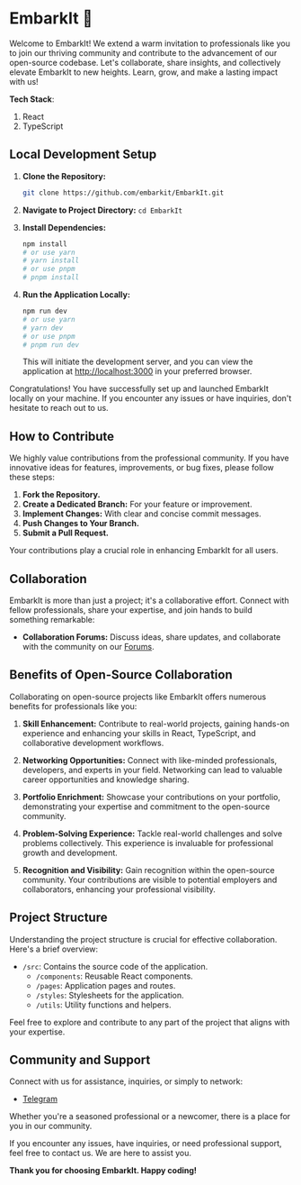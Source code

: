 # EmbarkIt 🚀

Welcome to EmbarkIt! We extend a warm invitation to professionals like you to join our thriving community and contribute to the advancement of our open-source codebase. Let's collaborate, share insights, and collectively elevate EmbarkIt to new heights. Learn, grow, and make a lasting impact with us!

**Tech Stack**:
1. React
2. TypeScript

## Local Development Setup

1. **Clone the Repository:**
    ```bash
    git clone https://github.com/embarkit/EmbarkIt.git
    ```

2. **Navigate to Project Directory:** `cd EmbarkIt`

3. **Install Dependencies:**
    ```bash
    npm install
    # or use yarn
    # yarn install
    # or use pnpm
    # pnpm install
    ```

4. **Run the Application Locally:**
    ```bash
    npm run dev
    # or use yarn
    # yarn dev
    # or use pnpm
    # pnpm run dev
    ```
   This will initiate the development server, and you can view the application at [http://localhost:3000](http://localhost:3000) in your preferred browser.

Congratulations! You have successfully set up and launched EmbarkIt locally on your machine. If you encounter any issues or have inquiries, don't hesitate to reach out to us.

## How to Contribute

We highly value contributions from the professional community. If you have innovative ideas for features, improvements, or bug fixes, please follow these steps:

1. **Fork the Repository.**
2. **Create a Dedicated Branch:** For your feature or improvement.
3. **Implement Changes:** With clear and concise commit messages.
4. **Push Changes to Your Branch.**
5. **Submit a Pull Request.**

Your contributions play a crucial role in enhancing EmbarkIt for all users.

## Collaboration

EmbarkIt is more than just a project; it's a collaborative effort. Connect with fellow professionals, share your expertise, and join hands to build something remarkable:

- **Collaboration Forums:** Discuss ideas, share updates, and collaborate with the community on our [Forums](https://community.embarkit.org).

## Benefits of Open-Source Collaboration

Collaborating on open-source projects like EmbarkIt offers numerous benefits for professionals like you:

1. **Skill Enhancement:** Contribute to real-world projects, gaining hands-on experience and enhancing your skills in React, TypeScript, and collaborative development workflows.

2. **Networking Opportunities:** Connect with like-minded professionals, developers, and experts in your field. Networking can lead to valuable career opportunities and knowledge sharing.

3. **Portfolio Enrichment:** Showcase your contributions on your portfolio, demonstrating your expertise and commitment to the open-source community.

4. **Problem-Solving Experience:** Tackle real-world challenges and solve problems collectively. This experience is invaluable for professional growth and development.

5. **Recognition and Visibility:** Gain recognition within the open-source community. Your contributions are visible to potential employers and collaborators, enhancing your professional visibility.

## Project Structure

Understanding the project structure is crucial for effective collaboration. Here's a brief overview:

- `/src`: Contains the source code of the application.
  - `/components`: Reusable React components.
  - `/pages`: Application pages and routes.
  - `/styles`: Stylesheets for the application.
  - `/utils`: Utility functions and helpers.

Feel free to explore and contribute to any part of the project that aligns with your expertise.

## Community and Support

Connect with us for assistance, inquiries, or simply to network:

- [Telegram](https://telegram.me/embarkit)

Whether you're a seasoned professional or a newcomer, there is a place for you in our community.

If you encounter any issues, have inquiries, or need professional support, feel free to contact us. We are here to assist you.

**Thank you for choosing EmbarkIt. Happy coding!**

